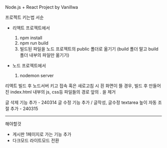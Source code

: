 Node.js + React Project by Vanillwa

프로젝트 키는법 서순

- 리액트 프로젝트에서
  1. npm install
  2. npm run build
  3. 빌드된 파일을 노드 프로젝트의 public 폴더로 옮기기 (build 폴더 말고 build 폴더 내부의 파일만 옮기기)

- 노드 프로젝트에서
  1. nodemon server

리액트 빌드 후 노드서버 키고 접속 혹은 새로고침 시 흰 화면이 뜰 경우,
빌드 후 만들어진 index.html 내부의 js, css등 파일들의 경로 앞의 . 을 제거

글 삭제 기능 추가 - 240314 
글 수정 기능 추가 / 글작성, 글수정 textarea 높이 자동 조절 추가 - 240315


---------------------------------------------------------------------------

해야할것
 - 게시판 1페이지로 가는 기능 추가
 - 다크모드 라이트모드 전환
